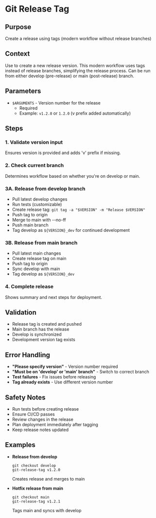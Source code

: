 # Git Release Tag

## Purpose
Create a release using tags (modern workflow without release branches)

## Context
Use to create a new release version. This modern workflow uses tags instead of release branches, simplifying the release process. Can be run from either develop (pre-release) or main (post-release) branch.

## Parameters
- `$ARGUMENTS` - Version number for the release
  - Required
  - Example: `v1.2.0` or `1.2.0` (v prefix added automatically)

## Steps

### 1. Validate version input
Ensures version is provided and adds 'v' prefix if missing.

### 2. Check current branch
Determines workflow based on whether you're on develop or main.

### 3A. Release from develop branch
- Pull latest develop changes
- Run tests (customizable)
- Create release tag: `git tag -a "$VERSION" -m "Release $VERSION"`
- Push tag to origin
- Merge to main with --no-ff
- Push main branch
- Tag develop as `${VERSION}_dev` for continued development

### 3B. Release from main branch
- Pull latest main changes
- Create release tag on main
- Push tag to origin
- Sync develop with main
- Tag develop as `${VERSION}_dev`

### 4. Complete release
Shows summary and next steps for deployment.

## Validation
- Release tag is created and pushed
- Main branch has the release
- Develop is synchronized
- Development version tag exists

## Error Handling
- **"Please specify version"** - Version number required
- **"Must be on 'develop' or 'main' branch"** - Switch to correct branch
- **Test failures** - Fix issues before releasing
- **Tag already exists** - Use different version number

## Safety Notes
- Run tests before creating release
- Ensure CI/CD passes
- Review changes in the release
- Plan deployment immediately after tagging
- Keep release notes updated

## Examples
- **Release from develop**
  ```
  git checkout develop
  git-release-tag v1.2.0
  ```
  Creates release and merges to main

- **Hotfix release from main**
  ```
  git checkout main
  git-release-tag v1.2.1
  ```
  Tags main and syncs with develop